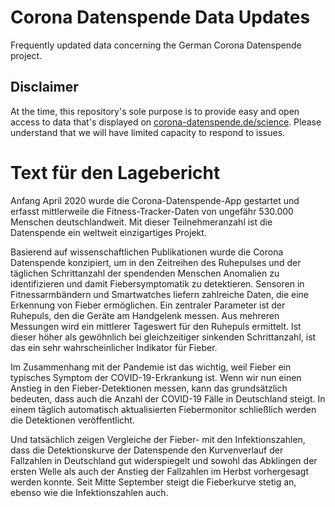 # Corona Datenspende Data Updates

Frequently updated data concerning the German Corona Datenspende project.

## Disclaimer

At the time, this repository's sole purpose is to provide easy and open access to data that's displayed on [corona-datenspende.de/science](https://corona-datenspende.de/science).
Please understand that we will have limited capacity to respond to issues.

# Text für den Lagebericht

Anfang April 2020 wurde die Corona-Datenspende-App gestartet und erfasst mittlerweile die Fitness-Tracker-Daten von ungefähr 530.000 Menschen deutschlandweit. Mit dieser Teilnehmeranzahl ist die Datenspende ein weltweit einzigartiges Projekt. 

Basierend auf wissenschaftlichen Publikationen wurde die Corona Datenspende konzipiert, um in den Zeitreihen des Ruhepulses und der täglichen Schrittanzahl der spendenden Menschen Anomalien zu identifizieren und damit Fiebersymptomatik zu detektieren. Sensoren in Fitnessarmbändern und Smartwatches liefern zahlreiche Daten, die eine Erkennung von Fieber ermöglichen. Ein zentraler Parameter ist der Ruhepuls, den die Geräte am Handgelenk messen. Aus mehreren Messungen wird ein mittlerer Tageswert für den Ruhepuls ermittelt. Ist dieser höher als gewöhnlich bei gleichzeitiger sinkenden Schrittanzahl, ist das ein sehr wahrscheinlicher Indikator für Fieber. 

Im Zusammenhang mit der Pandemie ist das wichtig, weil Fieber ein typisches Symptom der COVID-19-Erkrankung ist. Wenn wir nun einen Anstieg in den Fieber-Detektionen messen, kann das grundsätzlich bedeuten, dass auch die Anzahl der COVID-19 Fälle in Deutschland steigt. In einem täglich automatisch aktualisierten Fiebermonitor schließlich werden die Detektionen veröffentlicht. 

Und tatsächlich zeigen Vergleiche der Fieber- mit den Infektionszahlen, dass die Detektionskurve der Datenspende den Kurvenverlauf der Fallzahlen in Deutschland gut widerspiegelt und sowohl das Abklingen der ersten Welle als auch der Anstieg der Fallzahlen im Herbst vorhergesagt werden konnte. Seit Mitte September steigt die Fieberkurve stetig an, ebenso wie die Infektionszahlen auch.
